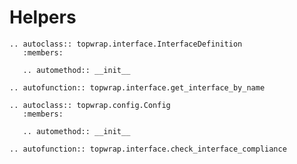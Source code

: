 # Helpers

```{eval-rst}
.. autoclass:: topwrap.interface.InterfaceDefinition
   :members:

   .. automethod:: __init__
```

```{eval-rst}
.. autofunction:: topwrap.interface.get_interface_by_name
```

```{eval-rst}
.. autoclass:: topwrap.config.Config
   :members:

   .. automethod:: __init__
```

```{eval-rst}
.. autofunction:: topwrap.interface.check_interface_compliance
```
